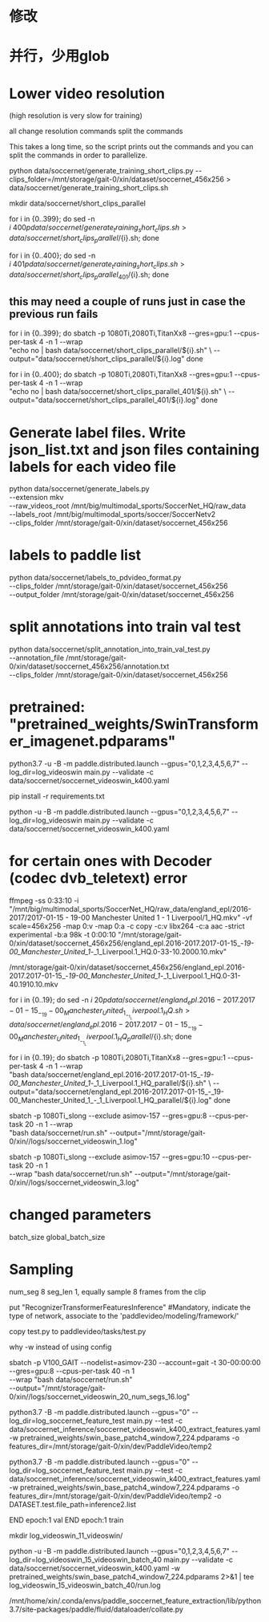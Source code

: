 # 修改
# 并行，少用glob

# Lower video resolution 

(high resolution is very slow for training)

all change resolution commands
split the commands

This takes a long time, so the script prints out the commands and you can split the commands in order to parallelize.

python data/soccernet/generate_training_short_clips.py --clips_folder=/mnt/storage/gait-0/xin/dataset/soccernet_456x256 > data/soccernet/generate_training_short_clips.sh

<!-- sed -n '0~5p' oldfile > newfile -->

mkdir data/soccernet/short_clips_parallel

for i in {0..399};
do
sed -n ${i}~400p data/soccernet/generate_training_short_clips.sh > data/soccernet/short_clips_parallel/${i}.sh;
done

for i in {0..400};
do
sed -n ${i}~401p data/soccernet/generate_training_short_clips.sh > data/soccernet/short_clips_parallel_401/${i}.sh;
done

## this may need a couple of runs just in case the previous run fails
for i in {0..399};
do
sbatch -p 1080Ti,2080Ti,TitanXx8  --gres=gpu:1 --cpus-per-task 4 -n 1 --wrap \
"echo no | bash data/soccernet/short_clips_parallel/${i}.sh" \
--output="data/soccernet/short_clips_parallel/${i}.log"
done

for i in {0..400};
do
sbatch -p 1080Ti,2080Ti,TitanXx8  --gres=gpu:1 --cpus-per-task 4 -n 1 --wrap \
"echo no | bash data/soccernet/short_clips_parallel_401/${i}.sh" \
--output="data/soccernet/short_clips_parallel_401/${i}.log"
done

# Generate label files. Write json_list.txt and json files containing labels for each video file
python data/soccernet/generate_labels.py \
--extension mkv \
--raw_videos_root /mnt/big/multimodal_sports/SoccerNet_HQ/raw_data \
--labels_root /mnt/big/multimodal_sports/soccer/SoccerNetv2 \
--clips_folder /mnt/storage/gait-0/xin/dataset/soccernet_456x256

# labels to paddle list

python data/soccernet/labels_to_pdvideo_format.py \
--clips_folder /mnt/storage/gait-0/xin/dataset/soccernet_456x256 \
--output_folder /mnt/storage/gait-0/xin/dataset/soccernet_456x256

# split annotations into train val test
python data/soccernet/split_annotation_into_train_val_test.py \
--annotation_file /mnt/storage/gait-0/xin/dataset/soccernet_456x256/annotation.txt \
--clips_folder /mnt/storage/gait-0/xin/dataset/soccernet_456x256

# pretrained: "pretrained_weights/SwinTransformer_imagenet.pdparams" 

python3.7 -u -B -m paddle.distributed.launch --gpus="0,1,2,3,4,5,6,7"  --log_dir=log_videoswin main.py --validate -c data/soccernet/soccernet_videoswin_k400.yaml

pip install -r requirements.txt

python -u -B -m paddle.distributed.launch --gpus="0,1,2,3,4,5,6,7" --log_dir=log_videoswin main.py --validate -c data/soccernet/soccernet_videoswin_k400.yaml

# for certain ones with Decoder (codec dvb_teletext) error
ffmpeg -ss 0:33:10 -i "/mnt/big/multimodal_sports/SoccerNet_HQ/raw_data/england_epl/2016-2017/2017-01-15 - 19-00 Manchester United 1 - 1 Liverpool/1_HQ.mkv"                 -vf scale=456x256 -map 0:v -map 0:a -c copy  -c:v libx264 -c:a aac -strict experimental -b:a 98k                 -t 0:00:10 "/mnt/storage/gait-0/xin/dataset/soccernet_456x256/england_epl.2016-2017.2017-01-15_-_19-00_Manchester_United_1_-_1_Liverpool.1_HQ.0-33-10.2000.10.mkv"


/mnt/storage/gait-0/xin/dataset/soccernet_456x256/england_epl.2016-2017.2017-01-15_-_19-00_Manchester_United_1_-_1_Liverpool.1_HQ.0-31-40.1910.10.mkv


for i in {0..19};
do
sed -n ${i}~20p data/soccernet/england_epl.2016-2017.2017-01-15_-_19-00_Manchester_United_1_-_1_Liverpool.1_HQ.sh > data/soccernet/england_epl.2016-2017.2017-01-15_-_19-00_Manchester_United_1_-_1_Liverpool.1_HQ_parallel/${i}.sh;
done

for i in {0..19};
do
sbatch -p 1080Ti,2080Ti,TitanXx8  --gres=gpu:1 --cpus-per-task 4 -n 1 --wrap \
"bash data/soccernet/england_epl.2016-2017.2017-01-15_-_19-00_Manchester_United_1_-_1_Liverpool.1_HQ_parallel/${i}.sh" \
--output="data/soccernet/england_epl.2016-2017.2017-01-15_-_19-00_Manchester_United_1_-_1_Liverpool.1_HQ_parallel/${i}.log"
done


sbatch -p 1080Ti_slong --exclude asimov-157 --gres=gpu:8 --cpus-per-task 20 -n 1 --wrap \
"bash data/soccernet/run.sh" --output="/mnt/storage/gait-0/xin//logs/soccernet_videoswin_1.log"


sbatch -p 1080Ti_slong --exclude asimov-157 --gres=gpu:10 --cpus-per-task 20 -n 1 \
--wrap "bash data/soccernet/run.sh" --output="/mnt/storage/gait-0/xin//logs/soccernet_videoswin_3.log"

# changed parameters
batch_size
global_batch_size

# Sampling





num_seg 8 seg_len 1, equally sample 8 frames from the clip

put  "RecognizerTransformerFeaturesInference" #Mandatory, indicate the type of network, associate to the 'paddlevideo/modeling/framework/' 

copy test.py to paddlevideo/tasks/test.py


why -w instead of using config


sbatch -p V100_GAIT --nodelist=asimov-230 --account=gait -t 30-00:00:00 --gres=gpu:8 --cpus-per-task 40 -n 1  \
--wrap "bash data/soccernet/run.sh" \
--output="/mnt/storage/gait-0/xin//logs/soccernet_videoswin_20_num_segs_16.log"


python3.7 -B -m paddle.distributed.launch --gpus="0" --log_dir=log_soccernet_feature_test  main.py  --test -c data/soccernet_inference/soccernet_videoswin_k400_extract_features.yaml -w pretrained_weights/swin_base_patch4_window7_224.pdparams -o features_dir=/mnt/storage/gait-0/xin/dev/PaddleVideo/temp2



python3.7 -B -m paddle.distributed.launch --gpus="0" --log_dir=log_soccernet_feature_test  main.py  --test -c data/soccernet_inference/soccernet_videoswin_k400_extract_features.yaml -w pretrained_weights/swin_base_patch4_window7_224.pdparams -o features_dir=/mnt/storage/gait-0/xin/dev/PaddleVideo/temp2 -o DATASET.test.file_path=inference2.list


END epoch:1   val 
END epoch:1   train

mkdir log_videoswin_11_videoswin/

python -u -B -m paddle.distributed.launch --gpus="0,1,2,3,4,5,6,7" --log_dir=log_videoswin_15_videoswin_batch_40 main.py --validate -c data/soccernet/soccernet_videoswin_k400.yaml -w pretrained_weights/swin_base_patch4_window7_224.pdparams 2>&1 | tee log_videoswin_15_videoswin_batch_40/run.log



/mnt/home/xin/.conda/envs/paddle_soccernet_feature_extraction/lib/python3.7/site-packages/paddle/fluid/dataloader/collate.py

